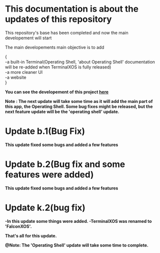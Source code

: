 # This documentation is about the updates of this repository

This repository's base has been completed and now the main developement will start

The main developements main objective is to add
<br>

{
    <br>
    -a built-in Terminal(Operating Shell, 'about Operating Shell' documentation will be re-added when TerminalXOS is fully released)
    <br>
    -a more cleaner UI
    <br>
    -a website
    <br>
}
<b>

You can see the developement of this project 
<a href = "https://github.com/DaVikingMan/TerminalXOS/projects/1">here</a>

Note : The next update will take some time as it will add the main part of this app, the Operating Shell.
Some bug fixes might be released, but the next feature update will be the 'operating shell' update.

# Update b.1(Bug Fix)

This update fixed some bugs and added a few features

# Update b.2(Bug fix and some features were added)

This update fixed some bugs and added a few features

# Update k.2(bug fix)

-In this update some things were added.
-TerminalXOS was renamed to 'FalconXOS'.

That's all for this update.

<b>@Note: The 'Operating Shell' update will take some time to complete.</b>
